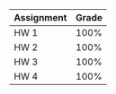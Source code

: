 |   Assignment  | Grade  |
----------------|--------|
| HW 1          | 100%   |
| HW 2          | 100%   |
| HW 3          | 100%   |
| HW 4          | 100%   |
